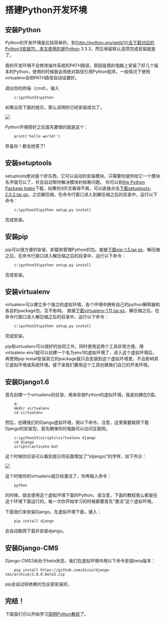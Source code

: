 搭建Python开发环境
==========

## 安装Python

Python的开发环境是比较简单的，到[http://python.org/getit/]()去下载对应的Python3安装包，本文使用的是Python 3.3.3，然后保留默认选项完成安装就是了。

我的开发环境不会修改操作系统的PATH路径，原因是我的电脑上安装了好几个版本的Python，使用的时候我会用绝对路径引用Python程序。一般情况下使用virtualenv会把PATH路径自动设置好。

调出你的终端（cmd），输入

```
    c:\python33\python
```

如果出现下面的提示，那么说明你已经安装成功了。

![](https://raw.github.com/borisliu/from-python-to-django-cms/master/docs/introduction/installpython.png)

Python环境搭好之后首先要做的就是这个：

```
    print('hello world!')
```

恭喜你！都会抢答了!

## 安装setuptools

setuptools绝对是个好东西，它可以自动的安装模块，只需要你提供给它一个模块名字就可以了，并且自动帮你解决模块的依赖问题。
你可以到[the Python Package Index](https://pypi.python.org/pypi)下载，如果你对E文看得不爽，可以直接点击[下载setuptools-2.0.2.tar.gz](https://raw.github.com/borisliu/from-python-to-django-cms/master/docs/introduction/setuptools-2.0.2.tar.gz)，之后解压缩，在命令行窗口进入到解压缩之后的目录中，运行以下命令：

```
    c:\python33\python setup.py install
```

完成安装。

## 安装pip

pip可以很方便的安装、卸载和管理Python的包。直接[下载pip-1.5.tar.gz](https://raw.github.com/borisliu/from-python-to-django-cms/master/docs/introduction/setuptools-2.0.2.tar.gz)，解压缩之后，在命令行窗口进入解压缩之后的目录中，运行以下命令：

```
    c:\python33\python setup.py install
```

完成安装。

## 安装virtualenv

virtualenv可以建立多个独立的虚拟环境，各个环境中拥有自己的python解释器和各自的package包，互不影响。
直接[下载virtualenv-1.11.tar.gz](https://raw.github.com/borisliu/from-python-to-django-cms/master/docs/introduction/virtualenv-1.11.tar.gz)，解压缩之后，在命令行窗口进入解压缩之后的目录中，运行以下命令：

```
    c:\python33\python setup.py install
```

完成安装。

pip和virtualenv可以很好的协同工作，同时使用这两个工具非常方便。用virtualenv env1就可以创建一个名为env1的虚拟环境了，进入这个虚拟环境后，再使用pip install安装其它的package就只会安装到这个虚拟环境里，不会影响其它虚拟环境或系统环境。接下来我们要用这个工具创建我们自己的开发环境。

## 安装Django1.6

首先创建一个virtualenv的目录，用来存放Python的虚拟环境，我是创建在D盘。

```
    d:
    mkdir virtualenv
    cd virtualenv
```

然后，创建我们的Django虚拟环境，用以下命令，注意，这里需要联网下载Django的安装包，首先确保你的电脑可以访问互联网。

```
    c:\python33\scripts\virtualenv django
    cd django
    scripts\activate.bat
```

这个时候你应该可以看到提示符前面增加了“(django)”的字样，如下所示：

![](https://raw.github.com/borisliu/from-python-to-django-cms/master/docs/introduction/virtualenv.png)

这个时候你的virtualenv就已经激活了，你再输入命令：

```
    python
```

的时候，就会使用这个虚拟环境下面的Python。请注意，下面的教程我么都是在这个环境下面运行的，每一次你开始学习的时候都要首先“激活”这个虚拟环境。

下面我们来安装Django。在虚拟环境下面，键入：

```
    pip install django
```

会自动联网下载并安装django。

## 安装Django-CMS

Django-CMS3尚处于beta状态，我们在虚拟环境中用以下命令安装beta版本：

```
    pip install https://github.com/divio/django-cms/archive/3.0.0.beta3.zip
```

pip会自动将依赖的包全部安装好。

## 完结！ 

下面我们可以开始学习[简明Python教程](a-byte-of-python3/index)了。